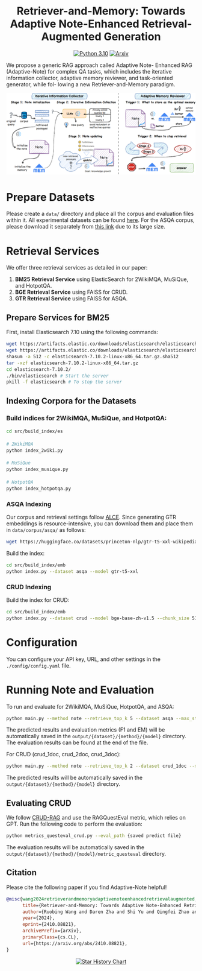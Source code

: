 <h1 align="center">
    Retriever-and-Memory: Towards Adaptive Note-Enhanced Retrieval-Augmented Generation
</h1>


<div align="center">

[![Python 3.10](https://img.shields.io/badge/python-%E2%89%A53.10-blue)](https://www.python.org/downloads/release/python-3109/)
[![Arxiv](https://img.shields.io/badge/arXiv-2408.01262-red)](https://arxiv.org/abs/2410.08821)

</div>

We propose a generic RAG approach called Adaptive Note-
Enhanced RAG (Adaptive-Note) for complex QA tasks,
which includes the iterative information collector, adaptive
memory reviewer, and task-oriented generator, while fol-
lowing a new Retriever-and-Memory paradigm. 

![RNote](assets/Adaptive-Note.png)

# Prepare Datasets

Please create a `data/` directory and place all the corpus and evaluation files within it. All experimental datasets can be found [here](https://drive.google.com/drive/folders/11EGpumXoMVpnBsiR5xeLGDD3Z8ikBdVT?usp=drive_link). For the ASQA corpus, please download it separately from [this link](https://dl.fbaipublicfiles.com/dpr/wikipedia_split/psgs_w100.tsv.gz) due to its large size.

# Retrieval Services

We offer three retrieval services as detailed in our paper:

1. **BM25 Retrieval Service** using ElasticSearch for 2WikiMQA, MuSiQue, and HotpotQA.
2. **BGE Retrieval Service** using FAISS for CRUD.
3. **GTR Retrieval Service** using FAISS for ASQA.

## Prepare Services for BM25

First, install Elasticsearch 7.10 using the following commands:

```bash
wget https://artifacts.elastic.co/downloads/elasticsearch/elasticsearch-7.10.2-linux-x86_64.tar.gz
wget https://artifacts.elastic.co/downloads/elasticsearch/elasticsearch-7.10.2-linux-x86_64.tar.gz.sha512
shasum -a 512 -c elasticsearch-7.10.2-linux-x86_64.tar.gz.sha512
tar -xzf elasticsearch-7.10.2-linux-x86_64.tar.gz
cd elasticsearch-7.10.2/
./bin/elasticsearch # Start the server
pkill -f elasticsearch # To stop the server
```

## Indexing Corpora for the Datasets

### Build indices for 2WikiMQA, MuSiQue, and HotpotQA:

```bash
cd src/build_index/es

# 2WikiMQA
python index_2wiki.py

# MuSiQue
python index_musique.py

# HotpotQA
python index_hotpotqa.py
```

### ASQA Indexing

Our corpus and retrieval settings follow [ALCE](https://github.com/princeton-nlp/ALCE.git). Since generating GTR embeddings is resource-intensive, you can download them and place them in `data/corpus/asqa/` as follows:

```bash
wget https://huggingface.co/datasets/princeton-nlp/gtr-t5-xxl-wikipedia-psgs_w100-index/resolve/main/gtr_wikipedia_index.pkl
```

Build the index:
```bash
cd src/build_index/emb
python index.py --dataset asqa --model gtr-t5-xxl
```

### CRUD Indexing

Build the index for CRUD:
```bash
cd src/build_index/emb
python index.py --dataset crud --model bge-base-zh-v1.5 --chunk_size 512
```

# Configuration

You can configure your API key, URL, and other settings in the `./config/config.yaml` file.

# Running Note and Evaluation

To run and evaluate for 2WikiMQA, MuSiQue, HotpotQA, and ASQA:
```bash
python main.py --method note --retrieve_top_k 5 --dataset asqa --max_step 3 --max_fail_step 1 --MaxClients 10 --model gpt-3.5-turbo-0125 --device cuda:0 
```
The predicted results and evaluation metrics (F1 and EM) will be automatically saved in the `output/{dataset}/{method}/{model}` directory. The evaluation results can be found at the end of the file.

For CRUD (crud_1doc, crud_2doc, crud_3doc):
```bash
python main.py --method note --retrieve_top_k 2 --dataset crud_1doc --max_step 3 --max_fail_step 1 --MaxClients 10 --model gpt-3.5-turbo-0125 --device cuda:0 
```
The predicted results will be automatically saved in the `output/{dataset}/{method}/{model}` directory.

## Evaluating CRUD

We follow [CRUD-RAG](https://github.com/IAAR-Shanghai/CRUD_RAG.git) and use the RAGQuestEval metric, which relies on GPT. Run the following code to perform the evaluation:

```bash
python metrics_questeval_crud.py --eval_path {saved predict file}
```

The evaluation results will be automatically saved in the `output/{dataset}/{method}/{model}/metric_questeval` directory.


## Citation
Please cite the following paper if you find Adaptive-Note helpful!
```bibtex
@misc{wang2024retrieverandmemoryadaptivenoteenhancedretrievalaugmented,
      title={Retriever-and-Memory: Towards Adaptive Note-Enhanced Retrieval-Augmented Generation}, 
      author={Ruobing Wang and Daren Zha and Shi Yu and Qingfei Zhao and Yuxuan Chen and Yixuan Wang and Shuo Wang and Yukun Yan and Zhenghao Liu and Xu Han and Zhiyuan Liu and Maosong Sun},
      year={2024},
      eprint={2410.08821},
      archivePrefix={arXiv},
      primaryClass={cs.CL},
      url={https://arxiv.org/abs/2410.08821}, 
}
```


<p align="center">
<a href="https://star-history.com/#Significant-Gravitas/AutoGPT">
  <picture>
    <source media="(prefers-color-scheme: dark)" srcset="https://api.star-history.com/svg?repos=thunlp/Adaptive-Note&type=Date&theme=dark" />
    <source media="(prefers-color-scheme: light)" srcset="https://api.star-history.com/svg?repos=thunlp/Adaptive-Note&type=Date" />
    <img alt="Star History Chart" src="https://api.star-history.com/svg?repos=Significant-Gravitas/AutoGPT&type=Date" />
  </picture>
</a>
</p>